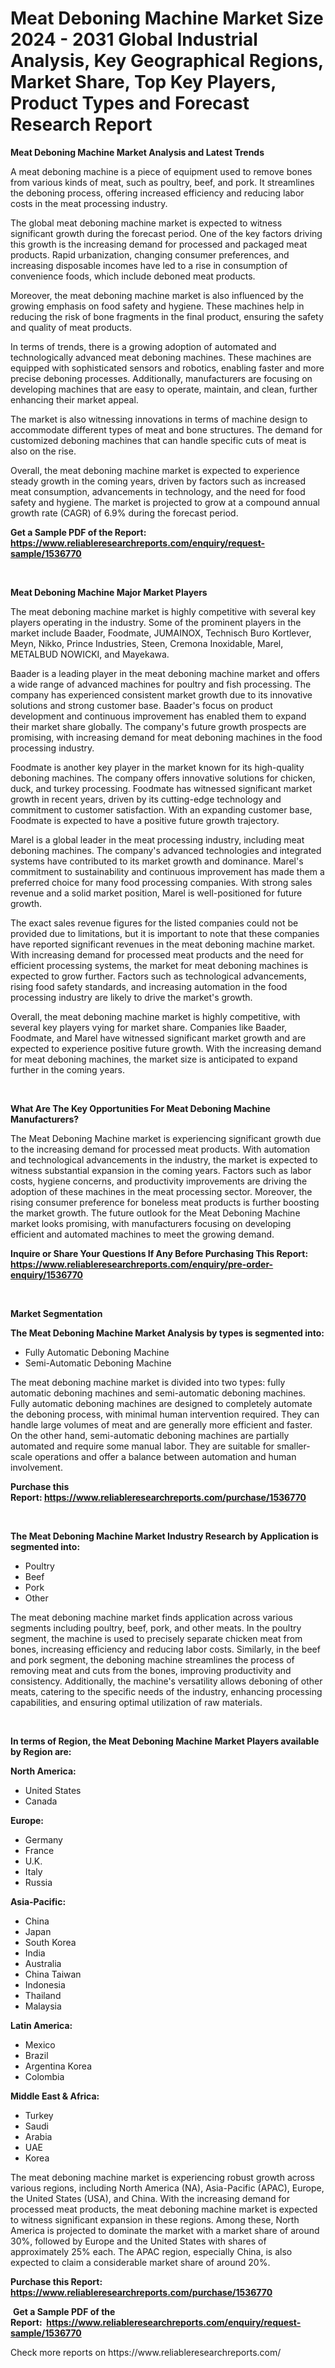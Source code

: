 <p><h1>Meat Deboning Machine Market Size 2024 - 2031 Global Industrial Analysis, Key Geographical Regions, Market Share, Top Key Players, Product Types and Forecast Research Report</h1></p><p><strong>Meat Deboning Machine Market Analysis and Latest Trends</strong></p>
<p><p>A meat deboning machine is a piece of equipment used to remove bones from various kinds of meat, such as poultry, beef, and pork. It streamlines the deboning process, offering increased efficiency and reducing labor costs in the meat processing industry. </p><p>The global meat deboning machine market is expected to witness significant growth during the forecast period. One of the key factors driving this growth is the increasing demand for processed and packaged meat products. Rapid urbanization, changing consumer preferences, and increasing disposable incomes have led to a rise in consumption of convenience foods, which include deboned meat products.</p><p>Moreover, the meat deboning machine market is also influenced by the growing emphasis on food safety and hygiene. These machines help in reducing the risk of bone fragments in the final product, ensuring the safety and quality of meat products.</p><p>In terms of trends, there is a growing adoption of automated and technologically advanced meat deboning machines. These machines are equipped with sophisticated sensors and robotics, enabling faster and more precise deboning processes. Additionally, manufacturers are focusing on developing machines that are easy to operate, maintain, and clean, further enhancing their market appeal.</p><p>The market is also witnessing innovations in terms of machine design to accommodate different types of meat and bone structures. The demand for customized deboning machines that can handle specific cuts of meat is also on the rise.</p><p>Overall, the meat deboning machine market is expected to experience steady growth in the coming years, driven by factors such as increased meat consumption, advancements in technology, and the need for food safety and hygiene. The market is projected to grow at a compound annual growth rate (CAGR) of 6.9% during the forecast period.</p></p>
<p><strong>Get a Sample PDF of the Report:&nbsp; <a href="https://www.reliableresearchreports.com/enquiry/request-sample/1536770">https://www.reliableresearchreports.com/enquiry/request-sample/1536770</a></strong></p>
<p>&nbsp;</p>
<p><strong>Meat Deboning Machine Major Market Players</strong></p>
<p><p>The meat deboning machine market is highly competitive with several key players operating in the industry. Some of the prominent players in the market include Baader, Foodmate, JUMAINOX, Technisch Buro Kortlever, Meyn, Nikko, Prince Industries, Steen, Cremona Inoxidable, Marel, METALBUD NOWICKI, and Mayekawa.</p><p>Baader is a leading player in the meat deboning machine market and offers a wide range of advanced machines for poultry and fish processing. The company has experienced consistent market growth due to its innovative solutions and strong customer base. Baader's focus on product development and continuous improvement has enabled them to expand their market share globally. The company's future growth prospects are promising, with increasing demand for meat deboning machines in the food processing industry.</p><p>Foodmate is another key player in the market known for its high-quality deboning machines. The company offers innovative solutions for chicken, duck, and turkey processing. Foodmate has witnessed significant market growth in recent years, driven by its cutting-edge technology and commitment to customer satisfaction. With an expanding customer base, Foodmate is expected to have a positive future growth trajectory.</p><p>Marel is a global leader in the meat processing industry, including meat deboning machines. The company's advanced technologies and integrated systems have contributed to its market growth and dominance. Marel's commitment to sustainability and continuous improvement has made them a preferred choice for many food processing companies. With strong sales revenue and a solid market position, Marel is well-positioned for future growth.</p><p>The exact sales revenue figures for the listed companies could not be provided due to limitations, but it is important to note that these companies have reported significant revenues in the meat deboning machine market. With increasing demand for processed meat products and the need for efficient processing systems, the market for meat deboning machines is expected to grow further. Factors such as technological advancements, rising food safety standards, and increasing automation in the food processing industry are likely to drive the market's growth.</p><p>Overall, the meat deboning machine market is highly competitive, with several key players vying for market share. Companies like Baader, Foodmate, and Marel have witnessed significant market growth and are expected to experience positive future growth. With the increasing demand for meat deboning machines, the market size is anticipated to expand further in the coming years.</p></p>
<p>&nbsp;</p>
<p><strong>What Are The Key Opportunities For Meat Deboning Machine Manufacturers?</strong></p>
<p><p>The Meat Deboning Machine market is experiencing significant growth due to the increasing demand for processed meat products. With automation and technological advancements in the industry, the market is expected to witness substantial expansion in the coming years. Factors such as labor costs, hygiene concerns, and productivity improvements are driving the adoption of these machines in the meat processing sector. Moreover, the rising consumer preference for boneless meat products is further boosting the market growth. The future outlook for the Meat Deboning Machine market looks promising, with manufacturers focusing on developing efficient and automated machines to meet the growing demand.</p></p>
<p><strong>Inquire or Share Your Questions If Any Before Purchasing This Report: <a href="https://www.reliableresearchreports.com/enquiry/pre-order-enquiry/1536770">https://www.reliableresearchreports.com/enquiry/pre-order-enquiry/1536770</a></strong></p>
<p>&nbsp;</p>
<p><strong>Market Segmentation</strong></p>
<p><strong>The Meat Deboning Machine Market Analysis by types is segmented into:</strong></p>
<p><ul><li>Fully Automatic Deboning Machine</li><li>Semi-Automatic Deboning Machine</li></ul></p>
<p><p>The meat deboning machine market is divided into two types: fully automatic deboning machines and semi-automatic deboning machines. Fully automatic deboning machines are designed to completely automate the deboning process, with minimal human intervention required. They can handle large volumes of meat and are generally more efficient and faster. On the other hand, semi-automatic deboning machines are partially automated and require some manual labor. They are suitable for smaller-scale operations and offer a balance between automation and human involvement.</p></p>
<p><strong>Purchase this Report:&nbsp;<a href="https://www.reliableresearchreports.com/purchase/1536770">https://www.reliableresearchreports.com/purchase/1536770</a></strong></p>
<p>&nbsp;</p>
<p><strong>The Meat Deboning Machine Market Industry Research by Application is segmented into:</strong></p>
<p><ul><li>Poultry</li><li>Beef</li><li>Pork</li><li>Other</li></ul></p>
<p><p>The meat deboning machine market finds application across various segments including poultry, beef, pork, and other meats. In the poultry segment, the machine is used to precisely separate chicken meat from bones, increasing efficiency and reducing labor costs. Similarly, in the beef and pork segment, the deboning machine streamlines the process of removing meat and cuts from the bones, improving productivity and consistency. Additionally, the machine's versatility allows deboning of other meats, catering to the specific needs of the industry, enhancing processing capabilities, and ensuring optimal utilization of raw materials.</p></p>
<p>&nbsp;</p>
<p><strong>In terms of Region, the Meat Deboning Machine Market Players available by Region are:</strong></p>
<p>
    <p> <strong> North America: </strong>
        <ul>
            <li>United States</li>
            <li>Canada</li>
        </ul>
        </p> 
    <p> <strong> Europe: </strong>
        <ul>
            <li>Germany</li>
            <li>France</li>
            <li>U.K.</li>
            <li>Italy</li>
            <li>Russia</li>
        </ul>
        </p> 
    <p> <strong> Asia-Pacific: </strong>
        <ul>
            <li>China</li>
            <li>Japan</li>
            <li>South Korea</li>
            <li>India</li>
            <li>Australia</li>
            <li>China Taiwan</li>
            <li>Indonesia</li>
            <li>Thailand</li>
            <li>Malaysia</li>
        </ul>
        </p> 
    <p> <strong> Latin America: </strong>
        <ul>
            <li>Mexico</li>
            <li>Brazil</li>
            <li>Argentina Korea</li>
            <li>Colombia</li>
        </ul>
        </p> 
    <p> <strong> Middle East & Africa: </strong>
        <ul>
            <li>Turkey</li>
            <li>Saudi</li>
            <li>Arabia</li>
            <li>UAE</li>
            <li>Korea</li>
        </ul>
    </p>
    </p>
<p><p>The meat deboning machine market is experiencing robust growth across various regions, including North America (NA), Asia-Pacific (APAC), Europe, the United States (USA), and China. With the increasing demand for processed meat products, the meat deboning machine market is expected to witness significant expansion in these regions. Among these, North America is projected to dominate the market with a market share of around 30%, followed by Europe and the United States with shares of approximately 25% each. The APAC region, especially China, is also expected to claim a considerable market share of around 20%.</p></p>
<p><strong>Purchase this Report: <a href="https://www.reliableresearchreports.com/purchase/1536770">https://www.reliableresearchreports.com/purchase/1536770</a></strong></p>
<p>&nbsp;<strong>Get a Sample PDF of the Report:&nbsp;&nbsp;<a href="https://www.reliableresearchreports.com/enquiry/request-sample/1536770">https://www.reliableresearchreports.com/enquiry/request-sample/1536770</a></strong></p>
<p><strong></strong></p>
<p>Check more reports on https://www.reliableresearchreports.com/</p>